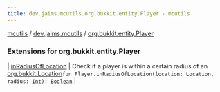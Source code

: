 ```yaml
---
title: dev.jaims.mcutils.org.bukkit.entity.Player - mcutils
---
```


[mcutils](../../index.html) / [dev.jaims.mcutils](../index.html) / [org.bukkit.entity.Player](./index.html)

### Extensions for org.bukkit.entity.Player

| [inRadiusOfLocation](in-radius-of-location.html) | Check if a player is within a certain radius of an [org.bukkit.Location](#)`fun Player.inRadiusOfLocation(location: Location, radius: `[`Int`](https://kotlinlang.org/api/latest/jvm/stdlib/kotlin/-int/index.html)`): `[`Boolean`](https://kotlinlang.org/api/latest/jvm/stdlib/kotlin/-boolean/index.html) |

